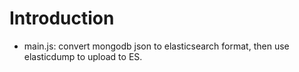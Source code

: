 # Introduction

* main.js: convert mongodb json to elasticsearch format, then use elasticdump to
  upload to ES.
